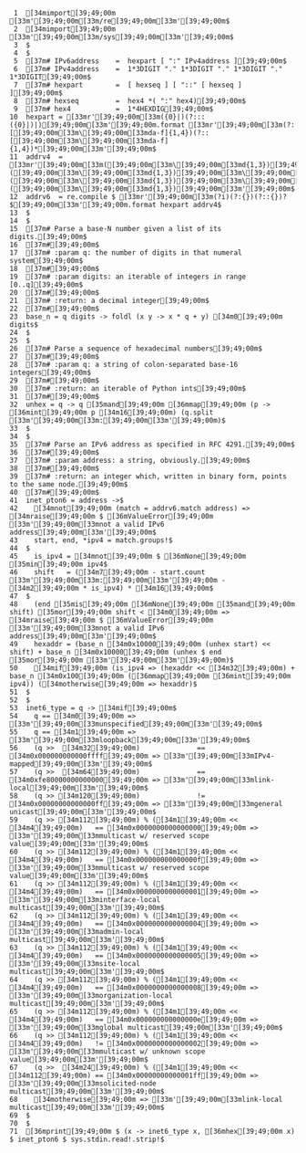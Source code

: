      1	[34mimport[39;49;00m [33m'[39;49;00m[33m/re[39;49;00m[33m'[39;49;00m$
     2	[34mimport[39;49;00m [33m'[39;49;00m[33m/sys[39;49;00m[33m'[39;49;00m$
     3	$
     4	$
     5	[37m# IPv6address    =  hexpart [ ":" IPv4address ][39;49;00m$
     6	[37m# IPv4address    =  1*3DIGIT "." 1*3DIGIT "." 1*3DIGIT "." 1*3DIGIT[39;49;00m$
     7	[37m# hexpart        =  [ hexseq ] [ "::" [ hexseq ] ][39;49;00m$
     8	[37m# hexseq         =  hex4 *( ":" hex4)[39;49;00m$
     9	[37m# hex4           =  1*4HEXDIG[39;49;00m$
    10	hexpart = [33mr'[39;49;00m[33m({0}|)(?:::({0}|)|)[39;49;00m[33m'[39;49;00m.format [33mr'[39;49;00m[33m(?:[[39;49;00m[33m\[39;49;00m[33mda-f]{1,4})(?::[[39;49;00m[33m\[39;49;00m[33mda-f]{1,4})*[39;49;00m[33m'[39;49;00m$
    11	addrv4  = [33mr'[39;49;00m[33m([39;49;00m[33m\[39;49;00m[33md{1,3})[39;49;00m[33m\[39;49;00m[33m.([39;49;00m[33m\[39;49;00m[33md{1,3})[39;49;00m[33m\[39;49;00m[33m.([39;49;00m[33m\[39;49;00m[33md{1,3})[39;49;00m[33m\[39;49;00m[33m.([39;49;00m[33m\[39;49;00m[33md{1,3})[39;49;00m[33m'[39;49;00m$
    12	addrv6  = re.compile $ [33mr'[39;49;00m[33m(?i)(?:{})(?::{})?$[39;49;00m[33m'[39;49;00m.format hexpart addrv4$
    13	$
    14	$
    15	[37m# Parse a base-N number given a list of its digits.[39;49;00m$
    16	[37m#[39;49;00m$
    17	[37m# :param q: the number of digits in that numeral system[39;49;00m$
    18	[37m#[39;49;00m$
    19	[37m# :param digits: an iterable of integers in range [0..q][39;49;00m$
    20	[37m#[39;49;00m$
    21	[37m# :return: a decimal integer[39;49;00m$
    22	[37m#[39;49;00m$
    23	base_n = q digits -> foldl (x y -> x * q + y) [34m0[39;49;00m digits$
    24	$
    25	$
    26	[37m# Parse a sequence of hexadecimal numbers[39;49;00m$
    27	[37m#[39;49;00m$
    28	[37m# :param q: a string of colon-separated base-16 integers[39;49;00m$
    29	[37m#[39;49;00m$
    30	[37m# :return: an iterable of Python ints[39;49;00m$
    31	[37m#[39;49;00m$
    32	unhex = q -> q [35mand[39;49;00m [36mmap[39;49;00m (p -> [36mint[39;49;00m p [34m16[39;49;00m) (q.split [33m'[39;49;00m[33m:[39;49;00m[33m'[39;49;00m)$
    33	$
    34	$
    35	[37m# Parse an IPv6 address as specified in RFC 4291.[39;49;00m$
    36	[37m#[39;49;00m$
    37	[37m# :param address: a string, obviously.[39;49;00m$
    38	[37m#[39;49;00m$
    39	[37m# :return: an integer which, written in binary form, points to the same node.[39;49;00m$
    40	[37m#[39;49;00m$
    41	inet_pton6 = address ->$
    42	  [34mnot[39;49;00m (match = addrv6.match address) => [34mraise[39;49;00m $ [36mValueError[39;49;00m [33m'[39;49;00m[33mnot a valid IPv6 address[39;49;00m[33m'[39;49;00m$
    43	  start, end, *ipv4 = match.groups!$
    44	$
    45	  is_ipv4 = [34mnot[39;49;00m $ [36mNone[39;49;00m [35min[39;49;00m ipv4$
    46	  shift   = ([34m7[39;49;00m - start.count [33m'[39;49;00m[33m:[39;49;00m[33m'[39;49;00m - [34m2[39;49;00m * is_ipv4) * [34m16[39;49;00m$
    47	$
    48	  (end [35mis[39;49;00m [36mNone[39;49;00m [35mand[39;49;00m shift) [35mor[39;49;00m shift < [34m0[39;49;00m => [34mraise[39;49;00m $ [36mValueError[39;49;00m [33m'[39;49;00m[33mnot a valid IPv6 address[39;49;00m[33m'[39;49;00m$
    49	  hexaddr = (base_n [34m0x10000[39;49;00m (unhex start) << shift) + base_n [34m0x10000[39;49;00m (unhex $ end [35mor[39;49;00m [33m'[39;49;00m[33m'[39;49;00m)$
    50	  [34mif[39;49;00m (is_ipv4 => (hexaddr << [34m32[39;49;00m) + base_n [34m0x100[39;49;00m ([36mmap[39;49;00m [36mint[39;49;00m ipv4)) ([34motherwise[39;49;00m => hexaddr)$
    51	$
    52	$
    53	inet6_type = q -> [34mif[39;49;00m$
    54	  q == [34m0[39;49;00m => [33m'[39;49;00m[33munspecified[39;49;00m[33m'[39;49;00m$
    55	  q == [34m1[39;49;00m => [33m'[39;49;00m[33mloopback[39;49;00m[33m'[39;49;00m$
    56	  (q >>  [34m32[39;49;00m)              == [34m0x000000000000ffff[39;49;00m => [33m'[39;49;00m[33mIPv4-mapped[39;49;00m[33m'[39;49;00m$
    57	  (q >>  [34m64[39;49;00m)              == [34m0xfe80000000000000[39;49;00m => [33m'[39;49;00m[33mlink-local[39;49;00m[33m'[39;49;00m$
    58	  (q >> [34m120[39;49;00m)              != [34m0x00000000000000ff[39;49;00m => [33m'[39;49;00m[33mgeneral unicast[39;49;00m[33m'[39;49;00m$
    59	  (q >> [34m112[39;49;00m) % ([34m1[39;49;00m << [34m4[39;49;00m)   == [34m0x0000000000000000[39;49;00m => [33m'[39;49;00m[33mmulticast w/ reserved scope value[39;49;00m[33m'[39;49;00m$
    60	  (q >> [34m112[39;49;00m) % ([34m1[39;49;00m << [34m4[39;49;00m)   == [34m0x000000000000000f[39;49;00m => [33m'[39;49;00m[33mmulticast w/ reserved scope value[39;49;00m[33m'[39;49;00m$
    61	  (q >> [34m112[39;49;00m) % ([34m1[39;49;00m << [34m4[39;49;00m)   == [34m0x0000000000000001[39;49;00m => [33m'[39;49;00m[33minterface-local multicast[39;49;00m[33m'[39;49;00m$
    62	  (q >> [34m112[39;49;00m) % ([34m1[39;49;00m << [34m4[39;49;00m)   == [34m0x0000000000000004[39;49;00m => [33m'[39;49;00m[33madmin-local multicast[39;49;00m[33m'[39;49;00m$
    63	  (q >> [34m112[39;49;00m) % ([34m1[39;49;00m << [34m4[39;49;00m)   == [34m0x0000000000000005[39;49;00m => [33m'[39;49;00m[33msite-local multicast[39;49;00m[33m'[39;49;00m$
    64	  (q >> [34m112[39;49;00m) % ([34m1[39;49;00m << [34m4[39;49;00m)   == [34m0x0000000000000008[39;49;00m => [33m'[39;49;00m[33morganization-local multicast[39;49;00m[33m'[39;49;00m$
    65	  (q >> [34m112[39;49;00m) % ([34m1[39;49;00m << [34m4[39;49;00m)   == [34m0x000000000000000e[39;49;00m => [33m'[39;49;00m[33mglobal multicast[39;49;00m[33m'[39;49;00m$
    66	  (q >> [34m112[39;49;00m) % ([34m1[39;49;00m << [34m4[39;49;00m)   != [34m0x0000000000000002[39;49;00m => [33m'[39;49;00m[33mmulticast w/ unknown scope value[39;49;00m[33m'[39;49;00m$
    67	  (q >>  [34m24[39;49;00m) % ([34m1[39;49;00m << [34m112[39;49;00m) == [34m0x00000000000001ff[39;49;00m => [33m'[39;49;00m[33msolicited-node multicast[39;49;00m[33m'[39;49;00m$
    68	  [34motherwise[39;49;00m => [33m'[39;49;00m[33mlink-local multicast[39;49;00m[33m'[39;49;00m$
    69	$
    70	$
    71	[36mprint[39;49;00m $ (x -> inet6_type x, [36mhex[39;49;00m x) $ inet_pton6 $ sys.stdin.read!.strip!$
